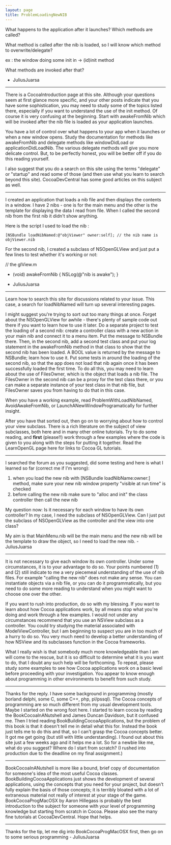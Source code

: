 ```yaml
---
layout: page
title: ProblemLoadingNewNIB
---
```


What happens to the application after it launches? Which methods are called? 

What method is called after the nib is loaded, so I will know which method to overwrite/delegate?

ex : the window doing some init in ->     (id)init method

What methods are invoked after that?

- JuliusJuarsa

----

There is a CocoaIntroduction page at this site. Although your questions seem at first glance more specific, and your other posts indicate that you have some sophistication, you may need to study some of the topics listed there, especially if you want to understand the use of the     init method.  Of course it is very confusing at the beginning. Start with     awakeFromNib which will be invoked after the nib file is loaded as your application launches.

You have a lot of control over what happens to your app when it launches or when a new window opens. Study the documentation for methods like     awakeFromNib and delegate methods like     windowDidLoad or     applicationDidLoadNib. The various delegate methods will give you more delicate control. But, to be perfectly honest, you will be better off if you do this reading yourself.

I also suggest that you do a search on this site using the terms "delegate" or "startup" and read some of those (and then use what you learn to search beyond this site). CocoaDevCentral has some good articles on this subject as well.

----

I created an application that loads a nib file and then displays the contents in a window.
I have 2 nibs - one is for the main menu and the other is the template for displaying the data I read from file. When I called the second nib from the first nib it didn't show anything.

Here is the script I used to load the nib :

    
    [NSBundle loadNibNamed:@"objViewer" owner:self]; // the nib name is objViewer.nib


For the second nib, I created a subclass of NSOpenGLView and just put a few lines to test whether it's working or not:

    
// the glView.m

- (void) awakeFromNib
{
	NSLog(@"nib is awake");
}


- JuliusJuarsa

----

Learn how to search this site for discussions related to your issue. This case, a search for     loadNibNamed will turn up several interesting pages.

I might suggest you're trying to sort out too many things at once. Forget about the NSOpenGLView for awhile - there's plenty of sample code out there if you want to learn how to use it later. Do a separate project to test the loading of a second nib: create a controller class with a new action in your main nib and connect it to a menu item. Put the message to NSBundle there. Then, in the second nib, add a second test class and put your log statement in the awakeFromNib method in that class to show that the second nib has been loaded. A BOOL value is returned by the message to NSBundle; learn how to use it. Put some tests in around the loading of the second nib, so that the app does not load that nib again once it has been successfully loaded the first time. To do all this, you may need to learn about the use of FilesOwner, which is the object that loads a nib file. The FilesOwner in the second nib can be a proxy for the test class there, or you can make a separate instance of your test class in that nib file, but FilesOwner saves you from having to do that in this case.

When you have a working example, read ProblemWithLoadNibNamed, AvoidAwakeFromNib, or LaunchANewWindowProgramatically for further insight.

After you have that sorted out, then go on to worrying about how to control your view subclass. There is a rich literature on the subject of view subclasses, both here and in many other online tutorials. Try to do some reading, and **first** (please!!) work through a few examples where the code is given to you along with the steps for putting it together. Read the LearnOpenGL page here for links to Cocoa GL tutorials.

----

I searched the forum as you suggested, did some testing and here is what I learned so far (correct me if I'm wrong):
1. when you load the new nib with [NSBundle loadNibName:owner:] method, make sure your new nib window property "visible at run time" is checked
2. before calling the new nib make sure to "alloc and init" the class controller then call the new nib

My question now: Is it necessary for each window to have its own controller? In my case, I need the subclass of NSOpenGLView. Can I just put the subclass of NSOpenGLView as the controller and the view into one class?

My aim is that MainMenu.nib will be the main menu and the new nib will be the template to draw the object, so I need to load the new nib. - JuliusJuarsa

----

It is not necessary to give each window its own controller. Under some circumstances, it is to your advantage to do so. Your points numbered (1) and (2) still indicate to me a very piecemeal understanding of the use of nib files. For example "calling the new nib" does not make any sense. You can instantiate objects via a nib file, or you can do it programmatically, but you need to do some more reading to understand when you might want to choose one over the other.

If you want to rush into production, do so with my blessing. If you want to learn about how Cocoa applications work, by all means stop what you're doing and work through a few examples. I would not under any circumstances recommend that you use an NSView subclass as a controller. You could try studying the material associated with ModelViewController, but I am beginning to suspect you are in too much of a hurry to do so. You very much need to develop a better understanding of how NSView and its subclasses function in the Cocoa frameworks.

What I really wish is that somebody much more knowledgeable than I am will come to the rescue, but it is so difficult to determine what it is you want to do, that I doubt any such help will be forthcoming. To repeat, please study some examples to see how Cocoa applications work on a basic level before proceeding with your investigation. You appear to know enough about programming in other environments to benefit from such study.

----

Thanks for the reply.  I have some background in programming (mostly borland delphi, some C, some C++, php, pl/pssql). The Cocoa concepts of programming are so much different from my usual development tools. Maybe I started on the wrong foot here. I started to learn cocoa by reading the BookCocoaInANutshell and James Duncan Davidson, but it confused me. Then I tried reading BookBuildingCocoaApplications, but the problem of this book is that it doesn't tell me in detail what this for. Instead the book just tells me to do this and that, so I can't grasp the Cocoa concepts better. It got me get going (but still with little understanding). I found out about this site just a few weeks ago and it helps me a lot. So for a newbie like me, what do you suggest? Where do I start from scratch? (I rushed into production due to the deadline on my final assignment.)

----

BookCocoaInANutshell is more like a bound, brief copy of documentation for someone's idea of the most useful Cocoa classes. BookBuildingCocoaApplications just shows the development of several applications, using the concepts that you need for your project, but doesn't fully explain the basis of those concepts; it is terribly bloated with a lot of extraneous material not really of interest at your stage of the game. BookCocoaProgMacOSX by Aaron Hillegass is probably the best introduction to the subject for someone with your level of programming knowledge but starting from scratch in Cocoa. Please also see the many fine tutorials at CocoaDevCentral. Hope that helps.

----

Thanks for the tip, let me dig into BookCocoaProgMacOSX first, then go on to some serious programming  - JuliusJuarsa

